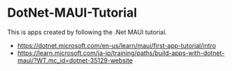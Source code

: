 # DotNet-MAUI-Tutorial
This is apps created by following the .Net MAUI tutorial. 

- https://dotnet.microsoft.com/en-us/learn/maui/first-app-tutorial/intro
- https://learn.microsoft.com/ja-jp/training/paths/build-apps-with-dotnet-maui/?WT.mc_id=dotnet-35129-website
